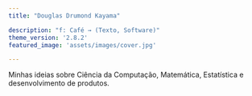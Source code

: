 ```yaml
---
title: "Douglas Drumond Kayama"

description: "f: Café → (Texto, Software)"
theme_version: '2.8.2'
featured_image: 'assets/images/cover.jpg'

---
```

Minhas ideias sobre Ciência da Computação, Matemática, Estatística e desenvolvimento de produtos.

